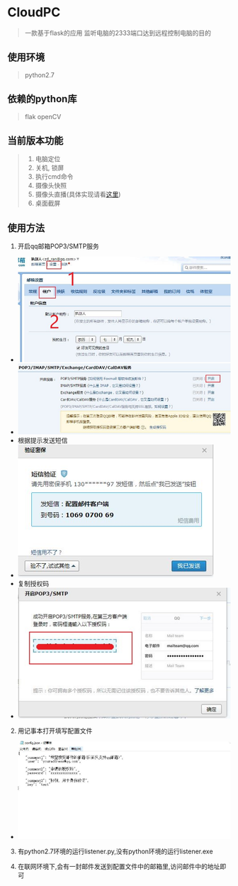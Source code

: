 # CloudPC

>一款基于flask的应用
>监听电脑的2333端口达到远程控制电脑的目的
## 使用环境

> python2.7

## 依赖的python库
>flak
>openCV

## 当前版本功能
>1. 电脑定位
>2. 关机, 锁屏
>3. 执行cmd命令
>4. 摄像头快照
>5. 摄像头直播(具体实现请看[这里](https://blog.miguelgrinberg.com/post/video-streaming-with-flask))
>5. 桌面截屏

## 使用方法
1. 开启qq邮箱POP3/SMTP服务
- ![](https://github.com/WallfacerRZD/CloudPC/blob/master/pictures/0.JPG)
- ![](https://github.com/WallfacerRZD/CloudPC/blob/master/pictures/1.JPG)
- 根据提示发送短信
- ![](https://github.com/WallfacerRZD/CloudPC/blob/master/pictures/2.JPG)
- 复制授权码
- ![](https://github.com/WallfacerRZD/CloudPC/blob/master/pictures/3.JPG)

2. 用记事本打开填写配置文件
- ![](https://github.com/WallfacerRZD/CloudPC/blob/master/pictures/4.JPG)

3. 有python2.7环境的运行listener.py,没有python环境的运行listener.exe

4. 在联网环境下,会有一封邮件发送到配置文件中的邮箱里,访问邮件中的地址即可
